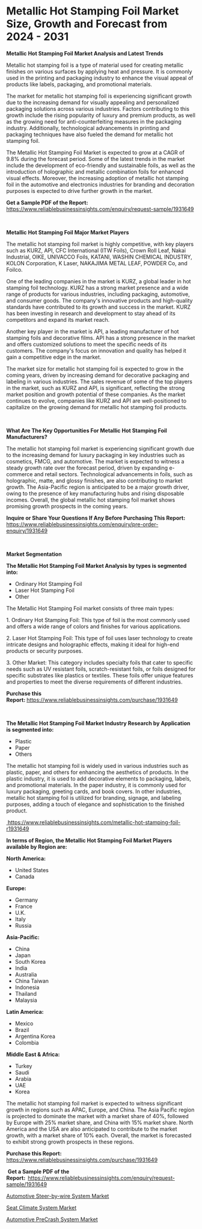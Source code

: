 <p><h1>Metallic Hot Stamping Foil Market Size, Growth and Forecast from 2024 - 2031</h1></p><p><strong>Metallic Hot Stamping Foil Market Analysis and Latest Trends</strong></p>
<p><p>Metallic hot stamping foil is a type of material used for creating metallic finishes on various surfaces by applying heat and pressure. It is commonly used in the printing and packaging industry to enhance the visual appeal of products like labels, packaging, and promotional materials.</p><p>The market for metallic hot stamping foil is experiencing significant growth due to the increasing demand for visually appealing and personalized packaging solutions across various industries. Factors contributing to this growth include the rising popularity of luxury and premium products, as well as the growing need for anti-counterfeiting measures in the packaging industry. Additionally, technological advancements in printing and packaging techniques have also fueled the demand for metallic hot stamping foil.</p><p>The Metallic Hot Stamping Foil Market is expected to grow at a CAGR of 9.8% during the forecast period. Some of the latest trends in the market include the development of eco-friendly and sustainable foils, as well as the introduction of holographic and metallic combination foils for enhanced visual effects. Moreover, the increasing adoption of metallic hot stamping foil in the automotive and electronics industries for branding and decoration purposes is expected to drive further growth in the market.</p></p>
<p><strong>Get a Sample PDF of the Report:&nbsp;</strong> <a href="https://www.reliablebusinessinsights.com/enquiry/request-sample/1931649">https://www.reliablebusinessinsights.com/enquiry/request-sample/1931649</a></p>
<p>&nbsp;</p>
<p><strong>Metallic Hot Stamping Foil Major Market Players</strong></p>
<p><p>The metallic hot stamping foil market is highly competitive, with key players such as KURZ, API, CFC International (ITW Foils), Crown Roll Leaf, Nakai Industrial, OIKE, UNIVACCO Foils, KATANI, WASHIN CHEMICAL INDUSTRY, KOLON Corporation, K Laser, NAKAJIMA METAL LEAF, POWDER Co, and Foilco.</p><p>One of the leading companies in the market is KURZ, a global leader in hot stamping foil technology. KURZ has a strong market presence and a wide range of products for various industries, including packaging, automotive, and consumer goods. The company's innovative products and high-quality standards have contributed to its growth and success in the market. KURZ has been investing in research and development to stay ahead of its competitors and expand its market reach.</p><p>Another key player in the market is API, a leading manufacturer of hot stamping foils and decorative films. API has a strong presence in the market and offers customized solutions to meet the specific needs of its customers. The company's focus on innovation and quality has helped it gain a competitive edge in the market.</p><p>The market size for metallic hot stamping foil is expected to grow in the coming years, driven by increasing demand for decorative packaging and labeling in various industries. The sales revenue of some of the top players in the market, such as KURZ and API, is significant, reflecting the strong market position and growth potential of these companies. As the market continues to evolve, companies like KURZ and API are well-positioned to capitalize on the growing demand for metallic hot stamping foil products.</p></p>
<p>&nbsp;</p>
<p><strong>What Are The Key Opportunities For Metallic Hot Stamping Foil Manufacturers?</strong></p>
<p><p>The metallic hot stamping foil market is experiencing significant growth due to the increasing demand for luxury packaging in key industries such as cosmetics, FMCG, and automotive. The market is expected to witness a steady growth rate over the forecast period, driven by expanding e-commerce and retail sectors. Technological advancements in foils, such as holographic, matte, and glossy finishes, are also contributing to market growth. The Asia-Pacific region is anticipated to be a major growth driver, owing to the presence of key manufacturing hubs and rising disposable incomes. Overall, the global metallic hot stamping foil market shows promising growth prospects in the coming years.</p></p>
<p><strong>Inquire or Share Your Questions If Any Before Purchasing This Report:</strong> <a href="https://www.reliablebusinessinsights.com/enquiry/pre-order-enquiry/1931649">https://www.reliablebusinessinsights.com/enquiry/pre-order-enquiry/1931649</a></p>
<p>&nbsp;</p>
<p><strong>Market Segmentation</strong></p>
<p><strong>The Metallic Hot Stamping Foil Market Analysis by types is segmented into:</strong></p>
<p><ul><li>Ordinary Hot Stamping Foil</li><li>Laser Hot Stamping Foil</li><li>Other</li></ul></p>
<p><p>The Metallic Hot Stamping Foil market consists of three main types: </p><p>1. Ordinary Hot Stamping Foil: This type of foil is the most commonly used and offers a wide range of colors and finishes for various applications.</p><p>2. Laser Hot Stamping Foil: This type of foil uses laser technology to create intricate designs and holographic effects, making it ideal for high-end products or security purposes.</p><p>3. Other Market: This category includes specialty foils that cater to specific needs such as UV resistant foils, scratch-resistant foils, or foils designed for specific substrates like plastics or textiles. These foils offer unique features and properties to meet the diverse requirements of different industries.</p></p>
<p><strong>Purchase this Report:&nbsp;</strong><a href="https://www.reliablebusinessinsights.com/purchase/1931649">https://www.reliablebusinessinsights.com/purchase/1931649</a></p>
<p>&nbsp;</p>
<p><strong>The Metallic Hot Stamping Foil Market Industry Research by Application is segmented into:</strong></p>
<p><ul><li>Plastic</li><li>Paper</li><li>Others</li></ul></p>
<p><p>The metallic hot stamping foil is widely used in various industries such as plastic, paper, and others for enhancing the aesthetics of products. In the plastic industry, it is used to add decorative elements to packaging, labels, and promotional materials. In the paper industry, it is commonly used for luxury packaging, greeting cards, and book covers. In other industries, metallic hot stamping foil is utilized for branding, signage, and labeling purposes, adding a touch of elegance and sophistication to the finished product.</p></p>
<p><a href="https://www.reliablebusinessinsights.com/metallic-hot-stamping-foil-r1931649">&nbsp;https://www.reliablebusinessinsights.com/metallic-hot-stamping-foil-r1931649</a></p>
<p><strong>In terms of Region, the Metallic Hot Stamping Foil Market Players available by Region are:</strong></p>
<p>
    <p> <strong> North America: </strong>
        <ul>
            <li>United States</li>
            <li>Canada</li>
        </ul>
        </p> 
    <p> <strong> Europe: </strong>
        <ul>
            <li>Germany</li>
            <li>France</li>
            <li>U.K.</li>
            <li>Italy</li>
            <li>Russia</li>
        </ul>
        </p> 
    <p> <strong> Asia-Pacific: </strong>
        <ul>
            <li>China</li>
            <li>Japan</li>
            <li>South Korea</li>
            <li>India</li>
            <li>Australia</li>
            <li>China Taiwan</li>
            <li>Indonesia</li>
            <li>Thailand</li>
            <li>Malaysia</li>
        </ul>
        </p> 
    <p> <strong> Latin America: </strong>
        <ul>
            <li>Mexico</li>
            <li>Brazil</li>
            <li>Argentina Korea</li>
            <li>Colombia</li>
        </ul>
        </p> 
    <p> <strong> Middle East & Africa: </strong>
        <ul>
            <li>Turkey</li>
            <li>Saudi</li>
            <li>Arabia</li>
            <li>UAE</li>
            <li>Korea</li>
        </ul>
    </p>
    </p>
<p><p>The metallic hot stamping foil market is expected to witness significant growth in regions such as APAC, Europe, and China. The Asia Pacific region is projected to dominate the market with a market share of 40%, followed by Europe with 25% market share, and China with 15% market share. North America and the USA are also anticipated to contribute to the market growth, with a market share of 10% each. Overall, the market is forecasted to exhibit strong growth prospects in these regions.</p></p>
<p><strong>Purchase this Report: </strong><a href="https://www.reliablebusinessinsights.com/purchase/1931649">https://www.reliablebusinessinsights.com/purchase/1931649</a></p>
<p>&nbsp;<strong>Get a Sample PDF of the Report:&nbsp;&nbsp;</strong><a href="https://www.reliablebusinessinsights.com/enquiry/request-sample/1931649">https://www.reliablebusinessinsights.com/enquiry/request-sample/1931649</a></p>
<p><strong></strong></p>
<p><p><a href="https://github.com/mahnoor2003/Market-Research-Report-List-4/blob/main/automotive-steer-by-wire-system-market.md">Automotive Steer-by-wire System Market</a></p><p><a href="https://github.com/dx0328/Market-Research-Report-List-3/blob/main/seat-climate-system-market.md">Seat Climate System Market</a></p><p><a href="https://github.com/juancolorado15/Market-Research-Report-List-3/blob/main/automotive-precrash-system-market.md">Automotive PreCrash System Market</a></p></p>